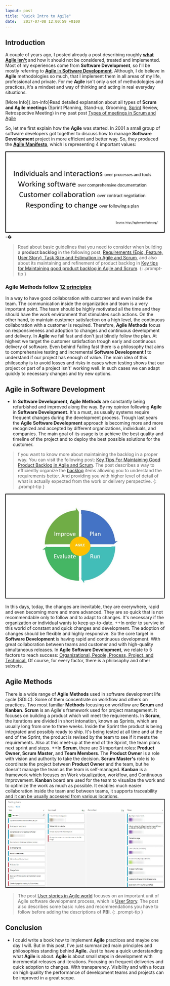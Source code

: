 ```yaml
---
layout: post
title: "Quick Intro to Agile"
date:   2017-07-08 12:00:59 +0100
---
```


## Introduction

A couple of years ago, I posted already a post describing roughly [**what Agile isn\'t**](https://mohamedradwan-devops.github.io/posts/im-just-professional-agile/) and how it should not be considered, treated and implemented. Most of my experiences come from **Software Development**, so I\'ll be mostly referring to [**Agile** in **Software Development**](https://en.wikipedia.org/wiki/Agile_software_development). Although, I do believe in **Agile** methodologies so much, that I implement them in all areas of my life, professional and private. For me **Agile** isn\'t only a set of methodologies and practices, it\'s a mindset and way of thinking and acting in real everyday situations.

[More Info]{.ion-info}Read detailed explanation about all types of **Scrum and Agile meetings** (Sprint Planning, Stand-up, Grooming, [Sprint](https://docs.microsoft.com/en-us/vsts/work/scrum/sprint-planning) Review, Retrospective Meeting) in my past post [Types of meetings in Scrum and Agile](https://mohamedradwan-devops.github.io/2017/11/27/types-of-meetings-in-scrum-and-agile/)

So, let me first explain how the **Agile** was started. In 2001 a small group of software developers got together to discuss how to manage **Software Development** project in more efficient and better way. So, they produced the [**Agile** **Manifesto**](http://agilemanifesto.org/principles.html), which is representing 4 important values: 

[![AgileManifesto-Values](/assets/img/2017/01/AgileManifesto-Values.jpg "AgileManifesto-Values")](http://agilemanifesto.org/) -�

>Read about basic guidelines that you need to consider when building a **product backlog** in the following post, [Requirements (Epic, Feature, User Story), Task Size and Estimation in Agile and Scrum](https://mohamedradwan-devops.github.io/posts/requirements-epic-feature-user-story-task-size-and-estimation-in-agile-and-scrum/), and also about its maintaining and refinement of product backlog in [Key tips for Maintaining good product backlog in Agile and Scrum](https://mohamedradwan-devops.github.io/posts/key-tips-for-maintaining-good-product-backlog-in-agile-and-scrum/).
{: .prompt-tip }


### **Agile** **Methods** follow [12 principles](http://agilemanifesto.org/principles.html)

In a way to have good collaboration with customer and even inside the team. The communication inside the organization and team is a very important point. The team should be highly motivated all the time and they should have the work environment that stimulates such actions. On the other hand, to maintain customer satisfaction on a high level, the continuous collaboration with a customer is required. Therefore, **Agile** **Methods** focus on responsiveness and adoption to changes and continuous development and delivery. In **Agile** we fail fast and don\'t just blindly follow the plan. At highest we target the customer satisfaction trough early and continuous delivery of software. Even behind Failing fast there is a philosophy that aims to comprehensive testing and incremental **Software Development !** to understand if our project has enough of value. The main idea of this philosophy is to avoid losses and risks in cases when testing shows that our project or part of a project isn\'t\' working well. In such cases we can adapt quickly to necessary changes and try new options.

## Agile in Software Development

- In **Software Development**, **Agile** **Methods** are constantly being refurbished and improved along the way. By my opinion following **Agile** in **Software Development.** It\'s a must, as usually systems require frequent changes during the development process. Trough last years the **Agile** **Software Development** approach is becoming more and more recognized and accepted by different organizations, individuals, and companies. The main goal of its usage is to achieve the best quality and timeline of the project and to deploy the best possible solutions for the customer.

>f you want to know more about maintaining the backlog in a proper way. You can visit the following post: [Key Tips For Maintaining Good Product Backlog in Agile and Scrum](https://mohamedradwan-devops.github.io/posts/key-tips-for-maintaining-good-product-backlog-in-agile-and-scrum/). The post describes a way to efficiently organize the [backlog](https://docs.microsoft.com/en-us/vsts/work/backlogs/create-your-backlog) items allowing you to understand the requirements better. And providing you with higher level of detail of what is actually expected from the work or delivery perspective.
{: .prompt-tip }


![Quick Intro to Agile](/assets/img/2017/01/Quick-Intro-to-Agile.jpg "Quick Intro to Agile")

In this days, today, the changes are inevitable, they are everywhere, rapid and even becoming more and more advanced. They are so quick that is not recommendable only to follow and to adapt to changes. It\'s necessary if the organization or individual wants to keep up-to-date. ++In order to survive in this world of constant and quick changes and development. The adoption of changes should be flexible and highly responsive. So the core target in **Software Development** is having rapid and continuous development. With great collaboration between teams and customer and with high-quality simultaneous releases. In **Agile** **Software Development**, we relate to 5 factors to reach success: [Organizational, People, Process, Project, and Technical.](https://mohamedradwan-devops.github.io/posts/devops-the-three-stage-conversation-people-process-products/) Of course, for every factor, there is a philosophy and other subsets.

## Agile Methods

There is a wide range of **Agile** **Methods** used in software development life cycle (SDLC). Some of them concentrate on workflow and others on practices. Two most familiar **Methods** focusing on workflow are **Scrum** and **Kanban**. **Scrum** is an Agile\'s framework used for project management. It focuses on building a product which will meet the requirements. In **Scrum**, the iterations are divided in short intonation, known as Sprints, which are usually long from one to three weeks. Inside the Sprint the product is being integrated and possibly ready to ship. It\'s being tested at all time and at the end of the Sprint, the product is revised by the team to see if it meets the requirements. Also at this meet-up at the end of the Sprint, the team plans next sprint and steps. ++In **Scrum**, there are 3 important roles: **Product Owner**, **Scrum** **Master**, and **Team Members**. The **Product Owner** is a role with vision and authority to take the decision. **Scrum** **Master\'s** role is to coordinate the project between **Product Owner** and the team, but he doesn\'t manage the team as the team is self-managed. **Kanban** is a framework which focuses on Work visualization, workflow, and Continuous Improvement. **Kanban** board are used for the team to visualize the work and to optimize the work as much as possible. It enables much easier collaboration inside the team and between teams, it supports traceability and it can be usually accessed from various locations. ![Kanban-Board-Agile](/assets/img/2017/01/Kanban-Board-Agile.jpg "Kanban-Board-Agile")

>The post [User stories in Agile world](https://mohamedradwan-devops.github.io/2017/09/18/user-stories-in-agile-world/) focuses on an important unit of Agile software development process, which is [User Story](https://docs.microsoft.com/en-us/vsts/work/work-items/guidance/agile-process-workflow). The post also describes some basic rules and recommendations you have to follow before adding the descriptions of **PBI**.
{: .prompt-tip }

## Conclusion

- I could write a book how to implement **Agile** practices and maybe one day I will. But in this post, I\'ve just summarized main principles and philosophies standing behind **Agile.** Just to have a quick understanding what **Agile** is about. **Agile** is about small steps in development with incremental releases and iterations. Focusing on frequent deliveries and quick adoption to changes. With transparency. Visibility and with a focus on high quality the performance of development teams and projects can be improved in a great scope. 
